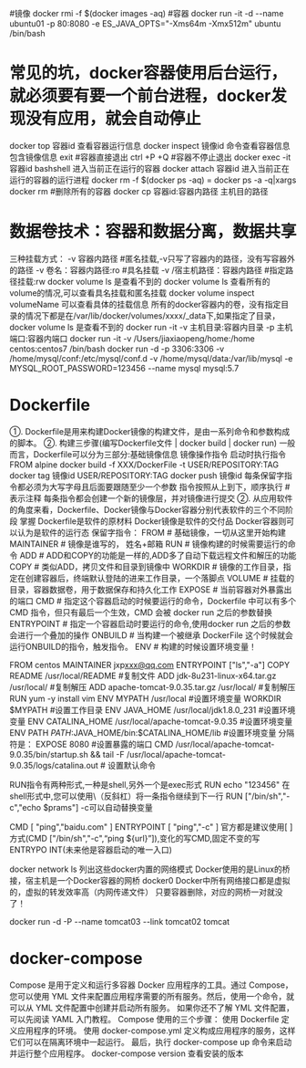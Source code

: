 #镜像
docker rmi -f $(docker images -aq)
#容器
docker run  -it -d --name ubuntu01 -p 80:8080 -e ES_JAVA_OPTS="-Xms64m -Xmx512m" ubuntu /bin/bash
# 常见的坑，docker容器使用后台运行，就必须要有要一个前台进程，docker发现没有应用，就会自动停止
docker top 容器id 查看容器运行信息
docker inspect 镜像id  命令查看容器信息包含镜像信息
exit #容器直接退出
ctrl +P +Q #容器不停止退出
docker exec -it 容器id bashshell  进入当前正在运行的容器
docker attach 容器id 进入当前正在运行的容器的运行进程
docker rm -f $(docker ps -aq) = docker ps -a -q|xargs docker rm  #删除所有的容器
docker cp 容器id:容器内路径  主机目的路径


# 数据卷技术：容器和数据分离，数据共享
三种挂载方式：
-v 容器内路径			#匿名挂载,-v只写了容器内的路径，没有写容器外的路径
-v 卷名：容器内路径:ro		#具名挂载
-v /宿主机路径：容器内路径 #指定路径挂载:rw docker volume ls 是查看不到的
docker volume ls 查看所有的volume的情况,可以查看具名挂载和匿名挂载
docker volume inspect volumeName 可以查看具体的挂载信息
所有的docker容器内的卷，没有指定目录的情况下都是在/var/lib/docker/volumes/xxxx/_data下,如果指定了目录，docker volume ls 是查看不到的
docker run -it -v 主机目录:容器内目录  -p 主机端口:容器内端口
docker run -it -v /Users/jiaxiaopeng/home:/home centos:centos7 /bin/bash
docker run -d -p 3306:3306 -v /home/mysql/conf:/etc/mysql/conf.d -v /home/mysql/data:/var/lib/mysql -e MYSQL_ROOT_PASSWORD=123456 --name mysql mysql:5.7

# Dockerfile
①. Dockerfile是用来构建Docker镜像的构建文件，是由一系列命令和参数构成的脚本。
②. 构建三步骤(编写Dockerfile文件 | docker build | docker run)
一般而言，Dockerfile可以分为三部分:基础镜像信息 镜像操作指令 启动时执行指令
FROM alpine
docker build -f XXX/DockerFile -t USER/REPOSITORY:TAG
docker tag 镜像id USER/REPOSITORY:TAG
docker push 镜像id
每条保留字指令都必须为大写字母且后面要跟随至少一个参数
指令按照从上到下，顺序执行
#表示注释
每条指令都会创建一个新的镜像层，并对镜像进行提交
②. 从应用软件的角度来看，Dockerfile、Docker镜像与Docker容器分别代表软件的三个不同阶段 掌握
Dockerfile是软件的原材料
Docker镜像是软件的交付品
Docker容器则可以认为是软件的运行态
保留字指令：
FROM				# 基础镜像，一切从这里开始构建
MAINTAINER			# 镜像是谁写的， 姓名+邮箱
RUN					# 镜像构建的时候需要运行的命令
ADD					# ADD和COPY的功能是一样的,ADD多了自动下载远程文件和解压的功能
COPY				# 类似ADD，拷贝文件和目录到镜像中
WORKDIR				# 镜像的工作目录，指定在创建容器后，终端默认登陆的进来工作目录，一个落脚点
VOLUME				# 挂载的目录，容器数据卷，用于数据保存和持久化工作
EXPOSE				# 当前容器对外暴露出的端口
CMD					# 指定这个容器启动的时候要运行的命令，Dockerfile 中可以有多个 CMD 指令，但只有最后一个生效，CMD 会被 docker run 之后的参数替换
ENTRYPOINT			# 指定一个容器启动时要运行的命令,使用docker run 之后的参数会进行一个叠加的操作
ONBUILD				# 当构建一个被继承 DockerFile 这个时候就会运行ONBUILD的指令，触发指令。
ENV					# 构建的时候设置环境变量！

FROM centos
MAINTAINER jxp<xxx@qq.com>
ENTRYPOINT ["ls","-a"]
COPY README /usr/local/README #复制文件
ADD jdk-8u231-linux-x64.tar.gz /usr/local/ #复制解压
ADD apache-tomcat-9.0.35.tar.gz /usr/local/ #复制解压
RUN yum -y install vim
ENV MYPATH /usr/local #设置环境变量
WORKDIR $MYPATH #设置工作目录
ENV JAVA_HOME /usr/local/jdk1.8.0_231 #设置环境变量
ENV CATALINA_HOME /usr/local/apache-tomcat-9.0.35 #设置环境变量
ENV PATH $PATH:$JAVA_HOME/bin:$CATALINA_HOME/lib #设置环境变量 分隔符是：
EXPOSE 8080 #设置暴露的端口
CMD /usr/local/apache-tomcat-9.0.35/bin/startup.sh && tail -F /usr/local/apache-tomcat-9.0.35/logs/catalina.out # 设置默认命令

RUN指令有两种形式,一种是shell,另外一个是exec形式
RUN echo "123456"   在shell形式中,您可以使用\（反斜杠）将一条指令继续到下一行
RUN ["/bin/sh","-c","echo $prams"] -c可以自动替换变量

CMD [ "ping","baidu.com" ]
ENTRYPOINT [ "ping","-c" ]
官方都是建议使用[ ]方式(CMD ["/bin/sh","-c",“ping ${url}”]),变化的写CMD,固定不变的写ENTRYPO INT(未来他是容器启动的唯一入口)

docker network ls 列出这些docker内置的网络模式
Docker使用的是Linux的桥接，宿主机是一个Docker容器的网桥 docker0
Docker中所有网络接口都是虚拟的，虚拟的转发效率高（内网传递文件）
只要容器删除，对应的网桥一对就没了！

docker run -d -P --name tomcat03 --link tomcat02 tomcat

# docker-compose
Compose 是用于定义和运行多容器 Docker 应用程序的工具。通过 Compose，您可以使用 YML 文件来配置应用程序需要的所有服务。然后，使用一个命令，就可以从 YML 文件配置中创建并启动所有服务。
如果你还不了解 YML 文件配置，可以先阅读 YAML 入门教程。
Compose 使用的三个步骤：
使用 Dockerfile 定义应用程序的环境。
使用 docker-compose.yml 定义构成应用程序的服务，这样它们可以在隔离环境中一起运行。
最后，执行 docker-compose up 命令来启动并运行整个应用程序。
docker-compose version 查看安装的版本


